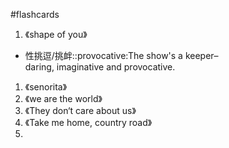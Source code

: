 #flashcards 

1. 《shape of you》

- 性挑逗/挑衅::provocative:The show's a keeper–daring, imaginative and provocative.
<!--SR:!2023-12-25,3,250-->

1. 《senorita》
2. 《we are the world》
3. 《They don‘t care about us》
4. 《Take me home, country road》
5. 

